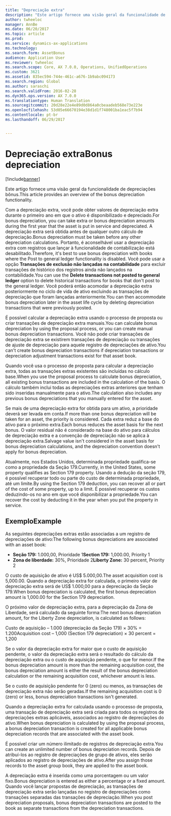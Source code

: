 ```yaml
---
title: "Depreciação extra"
description: "Este artigo fornece uma visão geral da funcionalidade de depreciações bônus."
author: twheeloc
manager: AnnBe
ms.date: 06/20/2017
ms.topic: article
ms.prod: 
ms.service: dynamics-ax-applications
ms.technology: 
ms.search.form: AssetBonus
audience: Application User
ms.reviewer: twheeloc
ms.search.scope: Core, AX 7.0.0, Operations, UnifiedOperations
ms.custom: 3621
ms.assetid: 835ec594-744e-461c-a676-1b9abc094173
ms.search.region: Global
ms.author: saraschi
ms.search.validFrom: 2016-02-28
ms.dyn365.ops.version: AX 7.0.0
ms.translationtype: Human Translation
ms.sourcegitcommit: 20d28e22e4e89d0d864a0cbeaadeb568e73e223e
ms.openlocfilehash: 53d05e66670194e38d1d1f748001ba1eac5f7b94
ms.contentlocale: pt-br
ms.lasthandoff: 06/29/2017


---
```


# <a name="bonus-depreciation"></a><span data-ttu-id="36dde-103">Depreciação extra</span><span class="sxs-lookup"><span data-stu-id="36dde-103">Bonus depreciation</span></span>

[!include[banner](../includes/banner.md)]


<span data-ttu-id="36dde-104">Este artigo fornece uma visão geral da funcionalidade de depreciações bônus.</span><span class="sxs-lookup"><span data-stu-id="36dde-104">This article provides an overview of the bonus depreciation functionality.</span></span>

<span data-ttu-id="36dde-105">Com a depreciação extra, você pode obter valores de depreciação extra durante o primeiro ano em que o ativo é disponibilizado e depreciado.</span><span class="sxs-lookup"><span data-stu-id="36dde-105">For bonus depreciation, you can take extra or bonus depreciation amounts during the first year that the asset is put in service and depreciated.</span></span> <span data-ttu-id="36dde-106">A depreciação extra será obtida antes de qualquer outro cálculo de depreciação.</span><span class="sxs-lookup"><span data-stu-id="36dde-106">Bonus depreciation must be taken before any other depreciation calculations.</span></span> <span data-ttu-id="36dde-107">Portanto, é aconselhável usar a depreciação extra com registros que lançar à funcionalidade de contabilização está desabilitado.</span><span class="sxs-lookup"><span data-stu-id="36dde-107">Therefore, it's best to use bonus depreciation with books where the Post to general ledger functionality is disabled.</span></span> <span data-ttu-id="36dde-108">Você pode usar a opção **Transações de exclusão não lançadas na contabilidade** para excluir transações de histórico dos registros ainda não lançados na contabilidade.</span><span class="sxs-lookup"><span data-stu-id="36dde-108">You can use the **Delete transactions not posted to general ledger** option to delete historical transactions for books that don't post to the general ledger.</span></span> <span data-ttu-id="36dde-109">Você poderá então acomodar a depreciação extra posteriormente no ciclo de vida de ativo excluindo as transações de depreciação que foram lançadas anteriormente.</span><span class="sxs-lookup"><span data-stu-id="36dde-109">You can then accommodate bonus depreciation later in the asset life cycle by deleting depreciation transactions that were previously posted.</span></span> 

<span data-ttu-id="36dde-110">É possível calcular a depreciação extra usando o processo de proposta ou criar transações de depreciação extra manuais.</span><span class="sxs-lookup"><span data-stu-id="36dde-110">You can calculate bonus depreciation by using the proposal process, or you can create manual bonus depreciation transactions.</span></span> <span data-ttu-id="36dde-111">Você não pode criar transações de depreciação extra se existirem transações de depreciação ou transações de ajuste de depreciação para aquele registro de depreciações de ativo.</span><span class="sxs-lookup"><span data-stu-id="36dde-111">You can't create bonus depreciation transactions if depreciation transactions or depreciation adjustment transactions exist for that asset book.</span></span>

<span data-ttu-id="36dde-112">Quando você usa o processo de proposta para calcular a depreciação extra, todas as transações extras existentes são incluídas no cálculo base.</span><span class="sxs-lookup"><span data-stu-id="36dde-112">When you use the proposal process to calculate bonus depreciation, all existing bonus transactions are included in the calculation of the basis.</span></span> <span data-ttu-id="36dde-113">O cálculo também inclui todas as depreciações extras anteriores que tenham sido inseridas manualmente para o ativo.</span><span class="sxs-lookup"><span data-stu-id="36dde-113">The calculation also includes any previous bonus depreciations that you manually entered for the asset.</span></span> 

<span data-ttu-id="36dde-114">Se mais de uma depreciação extra for obtida para um ativo, a prioridade deverá ser levada em conta.</span><span class="sxs-lookup"><span data-stu-id="36dde-114">If more than one bonus depreciation will be taken for an asset, the priority is considered.</span></span> <span data-ttu-id="36dde-115">Cada extra reduz a base do ativo para o próximo extra.</span><span class="sxs-lookup"><span data-stu-id="36dde-115">Each bonus reduces the asset basis for the next bonus.</span></span> <span data-ttu-id="36dde-116">O valor residual não é considerado na base do ativo para cálculos de depreciação extra e a convenção de depreciação não se aplica à depreciação extra.</span><span class="sxs-lookup"><span data-stu-id="36dde-116">Salvage value isn't considered in the asset basis for bonus depreciation calculations, and the depreciation convention doesn't apply for bonus depreciation.</span></span> 

<span data-ttu-id="36dde-117">Atualmente, nos Estados Unidos, determinada propriedade qualifica-se como a propriedade da Seção 179.</span><span class="sxs-lookup"><span data-stu-id="36dde-117">Currently, in the United States, some property qualifies as Section 179 property.</span></span> <span data-ttu-id="36dde-118">Usando a dedução da seção 179, é possível recuperar todo ou parte do custo de determinada propriedade, até um limite.</span><span class="sxs-lookup"><span data-stu-id="36dde-118">By using the Section 179 deduction, you can recover all or part of the cost of some property, up to a limit.</span></span> <span data-ttu-id="36dde-119">É possível recuperar os custos deduzindo-os no ano em que você disponibilizar a propriedade.</span><span class="sxs-lookup"><span data-stu-id="36dde-119">You can recover the cost by deducting it in the year when you put the property in service.</span></span>

## <a name="example"></a><span data-ttu-id="36dde-120">Exemplo</span><span class="sxs-lookup"><span data-stu-id="36dde-120">Example</span></span>
<span data-ttu-id="36dde-121">As seguintes depreciações extras estão associadas a um registro de depreciações de ativo:</span><span class="sxs-lookup"><span data-stu-id="36dde-121">The following bonus depreciations are associated with an asset book:</span></span>

-   <span data-ttu-id="36dde-122">**Seção 179:** 1.000,00, Prioridade 1</span><span class="sxs-lookup"><span data-stu-id="36dde-122">**Section 179:** 1,000.00, Priority 1</span></span>
-   <span data-ttu-id="36dde-123">**Zona de liberdade:** 30%, Prioridade 2</span><span class="sxs-lookup"><span data-stu-id="36dde-123">**Liberty Zone:** 30 percent, Priority 2</span></span>

<span data-ttu-id="36dde-124">O custo de aquisição de ativo é US$ 5.000,00.</span><span class="sxs-lookup"><span data-stu-id="36dde-124">The asset acquisition cost is 5,000.00.</span></span> <span data-ttu-id="36dde-125">Quando a depreciação extra for calculada, o primeiro valor de depreciação extra será de US$ 1.000,00 para a depreciação da Seção 179.</span><span class="sxs-lookup"><span data-stu-id="36dde-125">When bonus depreciation is calculated, the first bonus depreciation amount is 1,000.00 for the Section 179 depreciation.</span></span> 

<span data-ttu-id="36dde-126">O próximo valor de depreciação extra, para a depreciação da Zona de Liberdade, será calculado da seguinte forma:</span><span class="sxs-lookup"><span data-stu-id="36dde-126">The next bonus depreciation amount, for the Liberty Zone depreciation, is calculated as follows:</span></span> 

<span data-ttu-id="36dde-127">Custo de aquisição – 1.000 (depreciação da Seção 179) × 30% = 1.200</span><span class="sxs-lookup"><span data-stu-id="36dde-127">Acquisition cost – 1,000 (Section 179 depreciation) × 30 percent = 1,200</span></span> 

<span data-ttu-id="36dde-128">Se o valor da depreciação extra for maior que o custo de aquisição pendente, o valor da depreciação extra será o resultado do cálculo da depreciação extra ou o custo de aquisição pendente, o que for menor.</span><span class="sxs-lookup"><span data-stu-id="36dde-128">If the bonus depreciation amount is more than the remaining acquisition cost, the bonus depreciation amount is either the result of the bonus depreciation calculation or the remaining acquisition cost, whichever amount is less.</span></span> 

<span data-ttu-id="36dde-129">Se o custo de aquisição pendente for 0 (zero) ou menos, as transações de depreciação extra não serão geradas.</span><span class="sxs-lookup"><span data-stu-id="36dde-129">If the remaining acquisition cost is 0 (zero) or less, bonus depreciation transactions isn't generated.</span></span> 

<span data-ttu-id="36dde-130">Quando a depreciação extra for calculada usando o processo de proposta, uma transação de depreciação extra será criada para todos os registros de depreciações extras aplicáveis, associados ao registro de depreciações do ativo.</span><span class="sxs-lookup"><span data-stu-id="36dde-130">When bonus depreciation is calculated by using the proposal process, a bonus depreciation transaction is created for all applicable bonus depreciation records that are associated with the asset book.</span></span> 

<span data-ttu-id="36dde-131">É possível criar um número ilimitado de registros de depreciação extra.</span><span class="sxs-lookup"><span data-stu-id="36dde-131">You can create an unlimited number of bonus depreciation records.</span></span> <span data-ttu-id="36dde-132">Depois de atribuí-los ao registro de depreciações de grupo de ativos, eles serão aplicados ao registro de depreciações de ativo.</span><span class="sxs-lookup"><span data-stu-id="36dde-132">After you assign those records to the asset group book, they are applied to the asset book.</span></span> 

<span data-ttu-id="36dde-133">A depreciação extra é inserida como uma porcentagem ou um valor fixo.</span><span class="sxs-lookup"><span data-stu-id="36dde-133">Bonus depreciation is entered as either a percentage or a fixed amount.</span></span> <span data-ttu-id="36dde-134">Quando você lançar propostas de depreciação, as transações de depreciação extra serão lançadas no registro de depreciações como transações separadas das transações de depreciação.</span><span class="sxs-lookup"><span data-stu-id="36dde-134">When you post depreciation proposals, bonus depreciation transactions are posted to the book as separate transactions from the depreciation transactions.</span></span>




